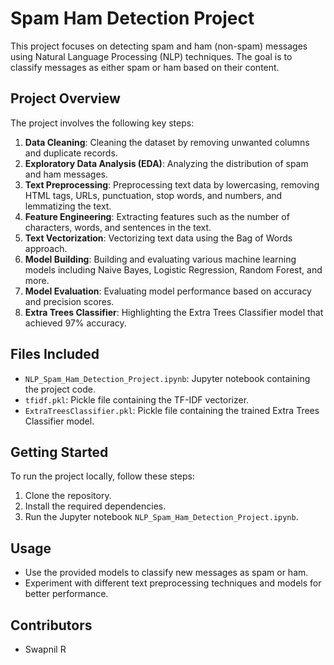 
# Spam Ham Detection Project
This project focuses on detecting spam and ham (non-spam) messages using Natural Language Processing (NLP) techniques. The goal is to classify messages as either spam or ham based on their content.

## Project Overview
The project involves the following key steps:
1. **Data Cleaning**: Cleaning the dataset by removing unwanted columns and duplicate records.
2. **Exploratory Data Analysis (EDA)**: Analyzing the distribution of spam and ham messages.
3. **Text Preprocessing**: Preprocessing text data by lowercasing, removing HTML tags, URLs, punctuation, stop words, and numbers, and lemmatizing the text.
4. **Feature Engineering**: Extracting features such as the number of characters, words, and sentences in the text.
5. **Text Vectorization**: Vectorizing text data using the Bag of Words approach.
6. **Model Building**: Building and evaluating various machine learning models including Naive Bayes, Logistic Regression, Random Forest, and more.
7. **Model Evaluation**: Evaluating model performance based on accuracy and precision scores.
8. **Extra Trees Classifier**: Highlighting the Extra Trees Classifier model that achieved 97% accuracy.


## Files Included
- `NLP_Spam_Ham_Detection_Project.ipynb`: Jupyter notebook containing the project code.
- `tfidf.pkl`: Pickle file containing the TF-IDF vectorizer.
- `ExtraTreesClassifier.pkl`: Pickle file containing the trained Extra Trees Classifier model.


## Getting Started
To run the project locally, follow these steps:
1. Clone the repository.
2. Install the required dependencies.
3. Run the Jupyter notebook `NLP_Spam_Ham_Detection_Project.ipynb`.


## Usage
- Use the provided models to classify new messages as spam or ham.
- Experiment with different text preprocessing techniques and models for better performance.


## Contributors
- Swapnil R
